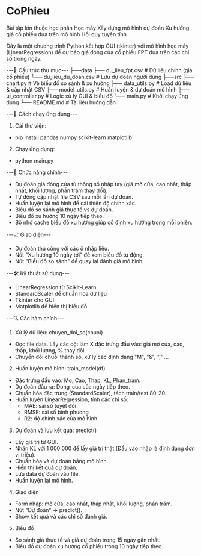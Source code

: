 # CoPhieu
Bài tập lớn thuộc học phần Học máy
Xây dựng mô hình dự đoán Xu hướng giá cổ phiếu dựa trên mô hình Hồi quy tuyến tính

Đây là một chương trình Python kết hợp GUI (tkinter) với mô hình học máy (LinearRegression) để dự báo giá đóng cửa cổ phiếu FPT dựa trên các chỉ số trong ngày.

---📁 Cấu trúc thư mục---
├──data
  ├── du_lieu_fpt.csv       # Dữ liệu chính (giá cổ phiếu)
  └── du_lieu_du_doan.csv   # Lưu dự đoán người dùng
├──src
  ├── chart.py              # Vẽ biểu đồ so sánh & xu hướng
  ├── data_utils.py         # Load dữ liệu & cập nhật CSV
  ├── model_utils.py        # Huấn luyện & dự đoán mô hình
  ├── ui_controller.py      # Logic xử lý GUI & biểu đồ
  └── main.py               # Khởi chạy ứng dụng
└── README.md             # Tài liệu hướng dẫn

---🚀 Cách chạy ứng dụng---
1. Cài thư viện:
  - pip install pandas numpy scikit-learn matplotlib
2. Chạy ứng dụng:
  - python main.py

---🧠 Chức năng chính---
  - Dự đoán giá đóng cửa từ thông số nhập tay (giá mở cửa, cao nhất, thấp nhất, khối lượng, phần trăm thay đổi).
  - Tự động cập nhật file CSV sau mỗi lần dự đoán.
  - Huấn luyện lại mô hình để cải thiện độ chính xác.
  - Biểu đồ so sánh giá thực tế vs dự đoán.
  - Biểu đồ xu hướng 10 ngày tiếp theo.
  - Bộ nhớ cache biểu đồ xu hướng giúp cố định xu hướng trong mỗi phiên.

---📈 Giao diện---
  - Dự đoán thủ công với các ô nhập liệu.
  - Nút "Xu hướng 10 ngày tới" để xem biểu đồ tự động.
  - Nút "Biểu đồ so sánh" để quay lại đánh giá mô hình.

---🛠 Kỹ thuật sử dụng---
- LinearRegression từ Scikit-Learn
- StandardScaler để chuẩn hóa dữ liệu
- Tkinter cho GUI
- Matplotlib để hiển thị biểu đồ


---🔍 Các hàm chính---
1. Xử lý dữ liệu: chuyen_doi_so(chuoi)
  - Đọc file data. Lấy các cột làm X đặc trưng đầu vào: giá mở cửa, cao, thấp, khối lượng, % thay đổi.
  - Chuyển đổi chuỗi thành số, xử lý các định dạng "M", "&", "," ...
2. Huấn luyện mô hình: train_model(df)
  - Đặc trưng đầu vào: Mo, Cao, Thap, KL, Phan_tram.
  - Dự đoán đầu ra: Dong_cua của ngày tiếp theo.
  - Chuẩn hóa đặc trưng (StandardScaler), tách train/test 80-20.
  - Huấn luyện LinearRegression, tính các chỉ số:
    + MAE: sai số tuyệt đối
    + RMSE: sai số bình phương
    + R2: độ chính xác của mô hình
3. Dự đoán và lưu kết quả: predict()
  - Lấy giá trị từ GUI.
  - Nhân KL với 1 000 000 để lấy giá trị thật (Đầu vào nhập là định dạng đơn vị triệu).
  - Chuẩn hóa và dự đoán bằng mô hình.
  - Hiển thị kết quả dự đoán.
  - Lưu data dự đoán vào file.
  - Huấn luyện lại mô hình.
4. Giao diện
  - Form nhập: mở cửa, cao nhất, thấp nhất, khối lượng, phần trăm.
  - Nút "Dự đoán" -> predict().
  - Show kết quả và các chỉ số đánh giá.
5. Biểu đồ
  - So sánh giá thực tế và giá dự đoán trong 15 ngày gần nhất.
  - Biểu đồ dự đoán xu hướng cổ phiếu trong 10 ngày tiếp theo.
